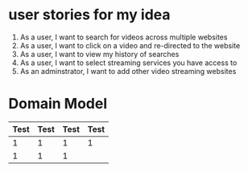 # user stories for my idea

1. As a user, I want to search for videos across multiple websites
2. As a user, I want to click on a video and re-directed to the website
3. As a user, I want to view my history of searches
4. As a user, I want to select streaming services you have access to
5. As an adminstrator, I want to add other video streaming websites

# Domain Model

| Test|Test | Test | Test |
| ---- |---- | ---- | ---- |
| 1    |1    | 1    |   1  |
| 1    |1    | 1    |      |


